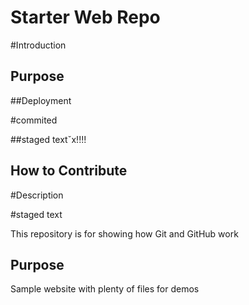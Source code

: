 # Starter Web Repo

#Introduction

## Purpose

##Deployment

#commited

##staged textˇx!!!!



## How to Contribute

#Description

#staged text


This repository is for showing how Git and GitHub work

## Purpose

Sample website with plenty of files for demos